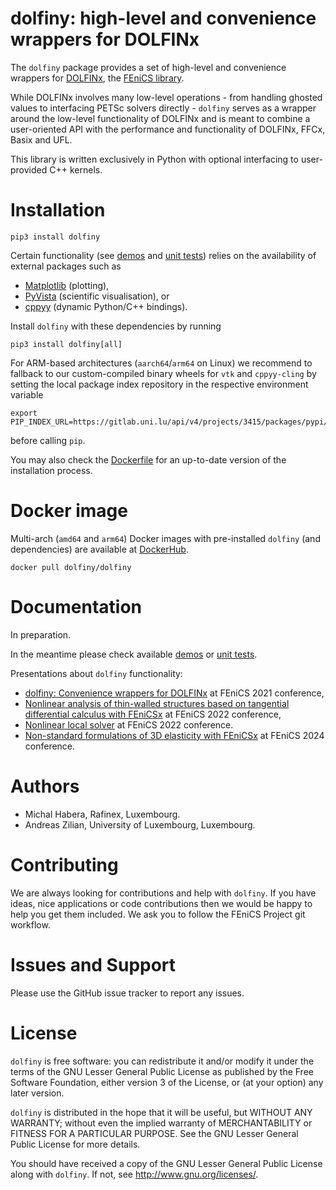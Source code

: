 # dolfiny: high-level and convenience wrappers for DOLFINx

The `dolfiny` package provides a set of high-level and convenience wrappers for 
[DOLFINx](https://github.com/FEniCS/dolfinx), the [FEniCS library](https://www.fenicsproject.org).

While DOLFINx involves many low-level operations - from handling ghosted values 
to interfacing PETSc solvers directly - `dolfiny` serves as a wrapper around the
low-level functionality of DOLFINx and is meant to combine a user-oriented API
with the performance and functionality of DOLFINx, FFCx, Basix and UFL.

This library is written exclusively in Python with optional interfacing 
to user-provided C++ kernels.

# Installation

```
pip3 install dolfiny
```

Certain functionality (see [demos](demo/) and [unit tests](test/)) relies on 
the availability of external packages such as

- [Matplotlib](https://github.com/matplotlib/matplotlib) (plotting),
- [PyVista](https://github.com/pyvista/pyvista) (scientific visualisation), or 
- [cppyy](https://github.com/wlav/cppyy) (dynamic Python/C++ bindings).

Install `dolfiny` with these dependencies by running 
```
pip3 install dolfiny[all]
```

For ARM-based architectures (`aarch64`/`arm64` on Linux) we recommend to fallback to our
custom-compiled binary wheels for `vtk` and `cppyy-cling` by setting the
local package index repository in the respective environment variable 
```
export PIP_INDEX_URL=https://gitlab.uni.lu/api/v4/projects/3415/packages/pypi/simple
```
before calling `pip`.

You may also check the [Dockerfile](docker/Dockerfile) for an up-to-date version of the installation process.

# Docker image

Multi-arch (`amd64` and `arm64`) Docker images with pre-installed `dolfiny` (and dependencies)
are available at [DockerHub](https://hub.docker.com/r/dolfiny/dolfiny).

```
docker pull dolfiny/dolfiny
```

# Documentation

In preparation.

In the meantime please check available [demos](demo/) or [unit tests](test/).

Presentations about `dolfiny` functionality:
- [dolfiny: Convenience wrappers for DOLFINx](https://hdl.handle.net/10993/47422)
  at FEniCS 2021 conference,
- [Nonlinear analysis of thin-walled structures based on tangential differential calculus with FEniCSx](https://hdl.handle.net/10993/54222)
  at FEniCS 2022 conference,
- [Nonlinear local solver](https://hdl.handle.net/10993/54223)
  at FEniCS 2022 conference.
- [Non-standard formulations of 3D elasticity with FEniCSx](https://hdl.handle.net/10993/61399)
  at FEniCS 2024 conference.

# Authors

- Michal Habera, Rafinex, Luxembourg.
- Andreas Zilian, University of Luxembourg, Luxembourg.

# Contributing

We are always looking for contributions and help with `dolfiny`.
If you have ideas, nice applications or code contributions then we would 
be happy to help you get them included.
We ask you to follow the FEniCS Project git workflow.

# Issues and Support

Please use the GitHub issue tracker to report any issues.

# License

`dolfiny` is free software: you can redistribute it and/or modify it under the terms of the GNU Lesser General Public License as published by the Free Software Foundation, either version 3 of the License, or (at your option) any later version.

`dolfiny` is distributed in the hope that it will be useful, but WITHOUT ANY WARRANTY; without even the implied warranty of MERCHANTABILITY or FITNESS FOR A PARTICULAR PURPOSE. See the GNU Lesser General Public License for more details.

You should have received a copy of the GNU Lesser General Public License along with `dolfiny`. If not, see <http://www.gnu.org/licenses/>.
